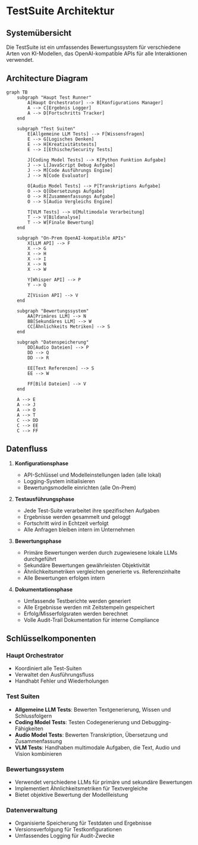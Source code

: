 # TestSuite Architektur

## Systemübersicht

Die TestSuite ist ein umfassendes Bewertungssystem für verschiedene Arten von KI-Modellen, das OpenAI-kompatible APIs für alle Interaktionen verwendet.

## Architecture Diagram

```mermaid
graph TB
    subgraph "Haupt Test Runner"
        A[Haupt Orchestrator] --> B[Konfigurations Manager]
        A --> C[Ergebnis Logger]
        A --> D[Fortschritts Tracker]
    end

    subgraph "Test Suiten"
        E[Allgemeine LLM Tests] --> F[Wissensfragen]
        E --> G[Logisches Denken]
        E --> H[Kreativitätstests]
        E --> I[Ethische/Security Tests]
        
        J[Coding Model Tests] --> K[Python Funktion Aufgabe]
        J --> L[JavaScript Debug Aufgabe]
        J --> M[Code Ausführungs Engine]
        J --> N[Code Evaluator]
        
        O[Audio Model Tests] --> P[Transkriptions Aufgabe]
        O --> Q[Übersetzungs Aufgabe]
        O --> R[Zusammenfassungs Aufgabe]
        O --> S[Audio Vergleichs Engine]
        
        T[VLM Tests] --> U[Multimodale Verarbeitung]
        T --> V[Bildanalyse]
        T --> W[Finale Bewertung]
    end

    subgraph "On-Prem OpenAI-kompatible APIs"
        X[LLM API] --> F
        X --> G
        X --> H
        X --> I
        X --> N
        X --> W
        
        Y[Whisper API] --> P
        Y --> Q
        
        Z[Vision API] --> V
    end

    subgraph "Bewertungssystem"
        AA[Primäres LLM] --> N
        BB[Sekundäres LLM] --> W
        CC[Ähnlichkeits Metriken] --> S
    end

    subgraph "Datenspeicherung"
        DD[Audio Dateien] --> P
        DD --> Q
        DD --> R
        
        EE[Text Referenzen] --> S
        EE --> W
        
        FF[Bild Dateien] --> V
    end

    A --> E
    A --> J
    A --> O
    A --> T
    C --> DD
    C --> EE
    C --> FF
```

## Datenfluss

1. **Konfigurationsphase**
   - API-Schlüssel und Modelleinstellungen laden (alle lokal)
   - Logging-System initialisieren
   - Bewertungsmodelle einrichten (alle On-Prem)

2. **Testausführungsphase**
   - Jede Test-Suite verarbeitet ihre spezifischen Aufgaben
   - Ergebnisse werden gesammelt und geloggt
   - Fortschritt wird in Echtzeit verfolgt
   - Alle Anfragen bleiben intern im Unternehmen

3. **Bewertungsphase**
   - Primäre Bewertungen werden durch zugewiesene lokale LLMs durchgeführt
   - Sekundäre Bewertungen gewährleisten Objektivität
   - Ähnlichkeitsmetriken vergleichen generierte vs. Referenzinhalte
   - Alle Bewertungen erfolgen intern

4. **Dokumentationsphase**
   - Umfassende Testberichte werden generiert
   - Alle Ergebnisse werden mit Zeitstempeln gespeichert
   - Erfolg/Misserfolgsraten werden berechnet
   - Volle Audit-Trail Dokumentation für interne Compliance

## Schlüsselkomponenten

### Haupt Orchestrator
- Koordiniert alle Test-Suiten
- Verwaltet den Ausführungsfluss
- Handhabt Fehler und Wiederholungen

### Test Suiten
- **Allgemeine LLM Tests**: Bewerten Textgenerierung, Wissen und Schlussfolgern
- **Coding Model Tests**: Testen Codegenerierung und Debugging-Fähigkeiten
- **Audio Model Tests**: Bewerten Transkription, Übersetzung und Zusammenfassung
- **VLM Tests**: Handhaben multimodale Aufgaben, die Text, Audio und Vision kombinieren

### Bewertungssystem
- Verwendet verschiedene LLMs für primäre und sekundäre Bewertungen
- Implementiert Ähnlichkeitsmetriken für Textvergleiche
- Bietet objektive Bewertung der Modellleistung

### Datenverwaltung
- Organisierte Speicherung für Testdaten und Ergebnisse
- Versionsverfolgung für Testkonfigurationen
- Umfassendes Logging für Audit-Zwecke